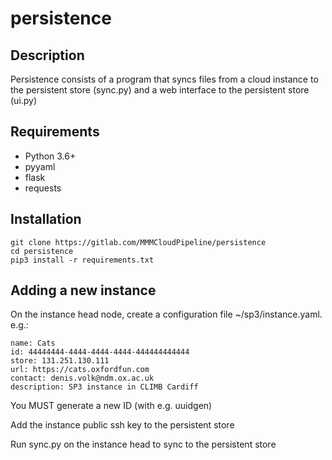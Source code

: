 # persistence

## Description

Persistence consists of a program that syncs files from a cloud instance to the persistent store (sync.py) and a web interface to the persistent store (ui.py)

## Requirements

- Python 3.6+
- pyyaml
- flask
- requests

## Installation

    git clone https://gitlab.com/MMMCloudPipeline/persistence
    cd persistence
    pip3 install -r requirements.txt

## Adding a new instance

On the instance head node, create a configuration file ~/sp3/instance.yaml. e.g.:

    name: Cats
    id: 44444444-4444-4444-4444-444444444444
    store: 131.251.130.111
    url: https://cats.oxfordfun.com
    contact: denis.volk@ndm.ox.ac.uk
    description: SP3 instance in CLIMB Cardiff

You MUST generate a new ID (with e.g. uuidgen)

Add the instance public ssh key to the persistent store

Run sync.py on the instance head to sync to the persistent store